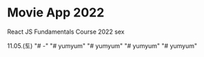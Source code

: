 # Movie App 2022 

React JS Fundamentals Course 2022 sex

11.05.(토) "# -" 
"# yumyum" 
"# yumyum" 
"# yumyum" 
"# yumyum" 
